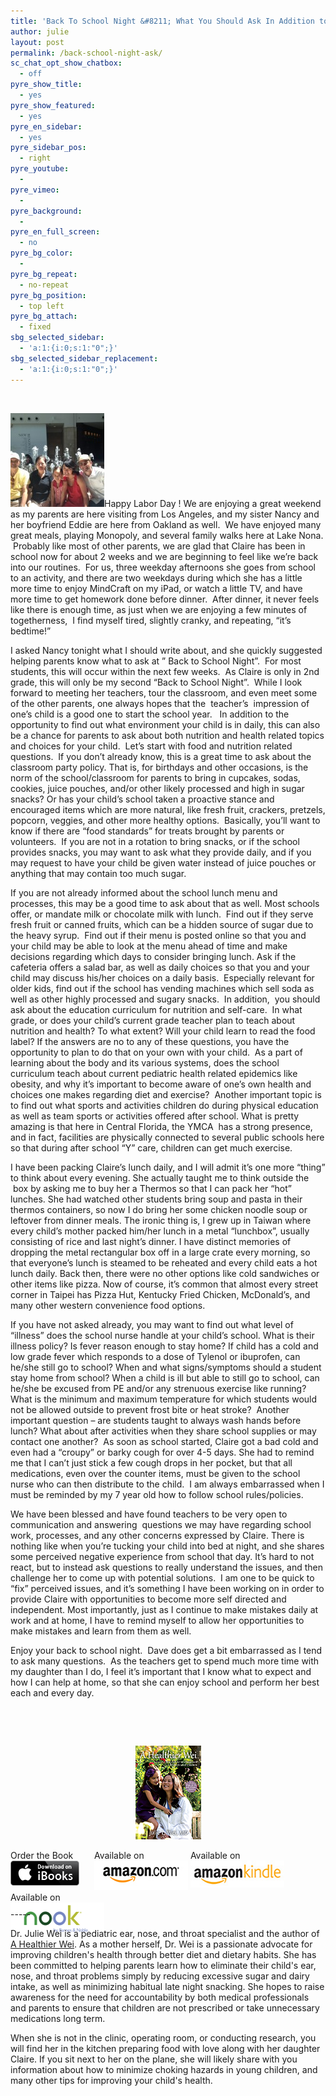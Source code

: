 ```yaml
---
title: 'Back To School Night &#8211; What You Should Ask In Addition to Academics'
author: julie
layout: post
permalink: /back-school-night-ask/
sc_chat_opt_show_chatbox:
  - off
pyre_show_title:
  - yes
pyre_show_featured:
  - yes
pyre_en_sidebar:
  - yes
pyre_sidebar_pos:
  - right
pyre_youtube:
  - 
pyre_vimeo:
  - 
pyre_background:
  - 
pyre_en_full_screen:
  - no
pyre_bg_color:
  - 
pyre_bg_repeat:
  - no-repeat
pyre_bg_position:
  - top left
pyre_bg_attach:
  - fixed
sbg_selected_sidebar:
  - 'a:1:{i:0;s:1:"0";}'
sbg_selected_sidebar_replacement:
  - 'a:1:{i:0;s:1:"0";}'
---
```

&nbsp;

[<img class="alignleft size-thumbnail wp-image-789" alt="photo (5)" src="/wp-content/uploads/2013/09/photo-5-150x150.jpg" width="150" height="150" />][1]Happy Labor Day ! We are enjoying a great weekend as my parents are here visiting from Los Angeles, and my sister Nancy and her boyfriend Eddie are here from Oakland as well.  We have enjoyed many great meals, playing Monopoly, and several family walks here at Lake Nona.  Probably like most of other parents, we are glad that Claire has been in school now for about 2 weeks and we are beginning to feel like we&#8217;re back into our routines.  For us, three weekday afternoons she goes from school to an activity, and there are two weekdays during which she has a little more time to enjoy MindCraft on my iPad, or watch a little TV, and have more time to get homework done before dinner.  After dinner, it never feels like there is enough time, as just when we are enjoying a few minutes of togetherness,  I find myself tired, slightly cranky, and repeating, &#8220;it&#8217;s bedtime!&#8221;

I asked Nancy tonight what I should write about, and she quickly suggested helping parents know what to ask at &#8221; Back to School Night&#8221;.  For most students, this will occur within the next few weeks.  As Claire is only in 2nd grade, this will only be my second &#8220;Back to School Night&#8221;.  While I look forward to meeting her teachers, tour the classroom, and even meet some of the other parents, one always hopes that the  teacher&#8217;s  impression of one&#8217;s child is a good one to start the school year.   In addition to the opportunity to find out what environment your child is in daily, this can also be a chance for parents to ask about both nutrition and health related topics and choices for your child.  Let&#8217;s start with food and nutrition related questions.  If you don&#8217;t already know, this is a great time to ask about the classroom party policy. That is, for birthdays and other occasions, is the norm of the school/classroom for parents to bring in cupcakes, sodas, cookies, juice pouches, and/or other likely processed and high in sugar snacks? Or has your child&#8217;s school taken a proactive stance and encouraged items which are more natural, like fresh fruit, crackers, pretzels, popcorn, veggies, and other more healthy options.  Basically, you&#8217;ll want to know if there are &#8220;food standards&#8221; for treats brought by parents or volunteers.  If you are not in a rotation to bring snacks, or if the school provides snacks, you may want to ask what they provide daily, and if you may request to have your child be given water instead of juice pouches or anything that may contain too much sugar.

If you are not already informed about the school lunch menu and processes, this may be a good time to ask about that as well. Most schools offer, or mandate milk or chocolate milk with lunch.  Find out if they serve fresh fruit or canned fruits, which can be a hidden source of sugar due to the heavy syrup.  Find out if their menu is posted online so that you and your child may be able to look at the menu ahead of time and make decisions regarding which days to consider bringing lunch. Ask if the cafeteria offers a salad bar, as well as daily choices so that you and your child may discuss his/her choices on a daily basis.  Especially relevant for older kids, find out if the school has vending machines which sell soda as well as other highly processed and sugary snacks.  In addition,  you should ask about the education curriculum for nutrition and self-care.  In what grade, or does your child&#8217;s current grade teacher plan to teach about nutrition and health? To what extent? Will your child learn to read the food label? If the answers are no to any of these questions, you have the opportunity to plan to do that on your own with your child.  As a part of learning about the body and its various systems, does the school curriculum teach about current pediatric health related epidemics like obesity, and why it&#8217;s important to become aware of one&#8217;s own health and choices one makes regarding diet and exercise?  Another important topic is to find out what sports and activities children do during physical education as well as team sports or activities offered after school. What is pretty amazing is that here in Central Florida, the YMCA  has a strong presence, and in fact, facilities are physically connected to several public schools here so that during after school &#8220;Y&#8221; care, children can get much exercise.

I have been packing Claire&#8217;s lunch daily, and I will admit it&#8217;s one more &#8220;thing&#8221; to think about every evening. She actually taught me to think outside the  box by asking me to buy her a Thermos so that I can pack her &#8220;hot&#8221; lunches. She had watched other students bring soup and pasta in their thermos containers, so now I do bring her some chicken noodle soup or leftover from dinner meals. The ironic thing is, I grew up in Taiwan where every child&#8217;s mother packed him/her lunch in a metal &#8220;lunchbox&#8221;, usually consisting of rice and last night&#8217;s dinner. I have distinct memories of dropping the metal rectangular box off in a large crate every morning, so that everyone&#8217;s lunch is steamed to be reheated and every child eats a hot lunch daily. Back then, there were no other options like cold sandwiches or other items like pizza. Now of course, it&#8217;s common that almost every street corner in Taipei has Pizza Hut, Kentucky Fried Chicken, McDonald&#8217;s, and many other western convenience food options.

If you have not asked already, you may want to find out what level of &#8220;illness&#8221; does the school nurse handle at your child&#8217;s school. What is their illness policy? Is fever reason enough to stay home? If child has a cold and low grade fever which responds to a dose of Tylenol or ibuprofen, can he/she still go to school? When and what signs/symptoms should a student stay home from school? When a child is ill but able to still go to school, can he/she be excused from PE and/or any strenuous exercise like running?   What is the minimum and maximum temperature for which students would not be allowed outside to prevent frost bite or heat stroke?  Another important question &#8211; are students taught to always wash hands before lunch? What about after activities when they share school supplies or may contact one another?  As soon as school started, Claire got a bad cold and even had a &#8220;croupy&#8221; or barky cough for over 4-5 days. She had to remind me that I can&#8217;t just stick a few cough drops in her pocket, but that all medications, even over the counter items, must be given to the school nurse who can then distribute to the child.  I am always embarrassed when I must be reminded by my 7 year old how to follow school rules/policies.

We have been blessed and have found teachers to be very open to communication and answering  questions we may have regarding school work, processes, and any other concerns expressed by Claire. There is nothing like when you&#8217;re tucking your child into bed at night, and she shares some perceived negative experience from school that day. It&#8217;s hard to not react, but to instead ask questions to really understand the issues, and then challenge her to come up with potential solutions.  I am one to be quick to &#8220;fix&#8221; perceived issues, and it&#8217;s something I have been working on in order to provide Claire with opportunities to become more self directed and independent. Most importantly, just as I continue to make mistakes daily at work and at home, I have to remind myself to allow her opportunities to make mistakes and learn from them as well.

Enjoy your back to school night.  Dave does get a bit embarrassed as I tend to ask many questions.  As the teachers get to spend much more time with my daughter than I do, I feel it&#8217;s important that I know what to expect and how I can help at home, so that she can enjoy school and perform her best each and every day.

&nbsp;

&nbsp;

<span style="width:105px;display:table;margin:0 auto;"><a href="the-book/"><img src="/wp-content/uploads/2014/04/AHealthierWei_cover_150.png" /></a></span>

<p style="height:80px">
  <span style="width:130px;display:inline-block;vertical-align:top;"> Order the Book <a href="https://itunes.apple.com/us/book/a-healthier-wei/id806784060?ls=1&mt=11#" target="_blank" > <img class="size-full wp-image-944" alt="Apple iBooks" title="Apple iBooks" src="/wp-content/uploads/2014/02/Download_on_iBooks_Badge_US-UK_110x40_090513.png" width="110" height="40" /></a> </span> <span style="width:150px;display:inline-block;vertical-align:top;">Available on <a href="http://amzn.to/1fSNqeb" target="_blank" > <img class="size-full wp-image-945" alt="Amazon.com" title="Amazon.com" src="/wp-content/uploads/2014/02/amazon_com_logo_160.jpg" width="160" height="47" /> </a> </span> <span  style="width:150px;display:inline-block;vertical-align:top;">Available on <a href="http://amzn.to/1eHEfNl" target="_blank" > <img class="size-full wp-image-946" alt="Amazon Kindle" title="Amazon Kindle" src="/wp-content/uploads/2014/02/kindle_logo_160.jpg" width="160" height="43" /> </a> </span> <span style="width:150px;display:inline-block;vertical-align:top;">Available on <a href="http://www.barnesandnoble.com/w/a-healthier-wei-julie-wei/1118260302?ean=2940148244592&itm=1&usri=2940148244592" target="_blank" > <img class="size-full wp-image-947" alt="Nook" title="Nook" src="/wp-content/uploads/2014/02/nook_logo_160.png" width="160" height="52" /></a> </span>
</p>

\-----

Dr. Julie Wei is a pediatric ear, nose, and throat specialist and the author of [A Healthier Wei][2]. As a mother herself, Dr. Wei is a passionate advocate for improving children's health through better diet and dietary habits. She has been committed to helping parents learn how to eliminate their child's ear, nose, and throat problems simply by reducing excessive sugar and dairy intake, as well as minimizing habitual late night snacking. She hopes to raise awareness for the need for accountability by both medical professionals and parents to ensure that children are not prescribed or take unnecessary medications long term. 

When she is not in the clinic, operating room, or conducting research, you will find her in the kitchen preparing food with love along with her daughter Claire. If you sit next to her on the plane, she will likely share with you information about how to minimize choking hazards in young children, and many other tips for improving your child's health.

 [1]: wp-content/uploads/2013/09/photo-5.jpg
 [2]: the-book